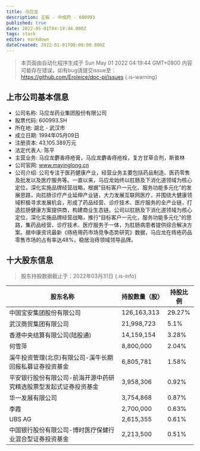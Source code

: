 ```yaml
---
title: 马应龙
description: 主板 - 中成药 - 600993
published: true
date: 2022-05-01T04:19:44.000Z
tags: stock
editor: markdown
dateCreated: 2022-01-01T00:00:00.000Z
---
```


> 本页面由自动化程序生成于 Sun May 01 2022 04:19:44 GMT+0800
> 内容可能存在错误，如有bug请提交issue至：https://github.com/Eroleice/doc-pi/issues
{.is-warning}

## 上市公司基本信息
- 公司名称: 马应龙药业集团股份有限公司
- 股票代码: 600993.SH
- 所在地: 湖北 - 武汉市
- 成立日期: 1994年05月09日
- 注册资本: 43,105.389万元
- 法定代表人: 陈平
- 主营业务: 马应龙麝香痔疮膏，马应龙麝香痔疮栓，复方甘草合剂，斯普林
- 公司官网: www.mayinglong.cn
- 公司介绍: 公司专注于医药健康产业，经营业务主要包括药品制造、医药零售及批发以及医疗服务等。一直以来，马应龙始终以肛肠及下消化道领域为核心定位，深化实施品牌经营战略，根据“目标客户一元化、服务功能多元化”的发展思路，向肛肠诊疗产业延伸产业链，大力发展互联网医疗，并围绕大健康领域积极寻求发展机会，形成了药品经营、诊疗技术、医疗服务的全产业链，打造肛肠健康方案提供商，构建商业生态链。公司以肛肠及下消化道领域为核心定位，深化实施品牌经营战略，推行“目标客户一元化，服务功能多元化”的思路，集药品经营、诊疗技术、医疗服务于一体，为肛肠病患者提供综合解决方案。据中康资讯最新《痔疮用药市场竞争态势研究》数据，马应龙在痔疮药品零售市场的占有率达48%，稳居治痔领域领导品牌。


## 十大股东信息
> 股东持股数据截止于：2022年03月31日
{.is-info}

| 股东名称 | 持股数量（股） | 持股比例 |
| --- | --- | --- |
| 中国宝安集团股份有限公司 | 126,163,313 | 29.27% |
| 武汉商贸集团有限公司 | 21,998,723 | 5.1% |
| 香港中央结算有限公司(陆股通) | 14,159,154 | 3.28% |
| 何雪萍 | 8,800,000 | 2.04% |
| 溪牛投资管理(北京)有限公司-溪牛长期回报私募证券投资基金 | 6,805,781 | 1.58% |
| 平安银行股份有限公司-前海开源中药研究精选股票型发起式证券投资基金 | 3,958,306 | 0.92% |
| 华一发展有限公司 | 3,754,868 | 0.87% |
| 李霞 | 2,700,000 | 0.63% |
| UBS AG | 2,615,355 | 0.61% |
| 中国银行股份有限公司-博时医疗保健行业混合型证券投资基金 | 2,213,500 | 0.51% |




